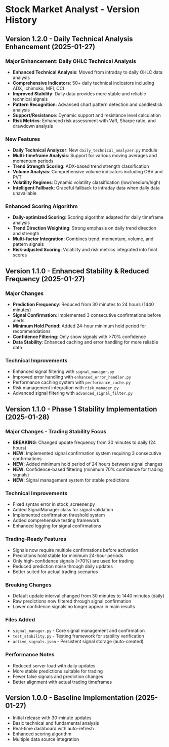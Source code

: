 # Stock Market Analyst - Version History

## Version 1.2.0 - Daily Technical Analysis Enhancement (2025-01-27)

### Major Enhancement: Daily OHLC Technical Analysis
- **Enhanced Technical Analysis**: Moved from intraday to daily OHLC data analysis
- **Comprehensive Indicators**: 50+ daily technical indicators including ADX, Ichimoku, MFI, CCI
- **Improved Stability**: Daily data provides more stable and reliable technical signals
- **Pattern Recognition**: Advanced chart pattern detection and candlestick analysis
- **Support/Resistance**: Dynamic support and resistance level calculation
- **Risk Metrics**: Enhanced risk assessment with VaR, Sharpe ratio, and drawdown analysis

### New Features
- **Daily Technical Analyzer**: New `daily_technical_analyzer.py` module
- **Multi-timeframe Analysis**: Support for various moving averages and momentum periods
- **Trend Strength Scoring**: ADX-based trend strength classification
- **Volume Analysis**: Comprehensive volume indicators including OBV and PVT
- **Volatility Regimes**: Dynamic volatility classification (low/medium/high)
- **Intelligent Fallback**: Graceful fallback to intraday data when daily data unavailable

### Enhanced Scoring Algorithm
- **Daily-optimized Scoring**: Scoring algorithm adapted for daily timeframe analysis
- **Trend Direction Weighting**: Strong emphasis on daily trend direction and strength
- **Multi-factor Integration**: Combines trend, momentum, volume, and pattern signals
- **Risk-adjusted Scoring**: Volatility and risk metrics integrated into final scores

## Version 1.1.0 - Enhanced Stability & Reduced Frequency (2025-01-27)

### Major Changes
- **Prediction Frequency**: Reduced from 30 minutes to 24 hours (1440 minutes)
- **Signal Confirmation**: Implemented 3 consecutive confirmations before alerts
- **Minimum Hold Period**: Added 24-hour minimum hold period for recommendations
- **Confidence Filtering**: Only show signals with >70% confidence
- **Data Stability**: Enhanced caching and error handling for more reliable data

### Technical Improvements
- Enhanced signal filtering with `signal_manager.py`
- Improved error handling with `enhanced_error_handler.py`
- Performance caching system with `performance_cache.py`
- Risk management integration with `risk_manager.py`
- Advanced signal filtering with `advanced_signal_filter.py`

## Version 1.1.0 - Phase 1 Stability Implementation (2025-01-28)

### Major Changes - Trading Stability Focus
- **BREAKING**: Changed update frequency from 30 minutes to daily (24 hours)
- **NEW**: Implemented signal confirmation system requiring 3 consecutive confirmations
- **NEW**: Added minimum hold period of 24 hours between signal changes
- **NEW**: Confidence-based filtering (minimum 70% confidence for trading signals)
- **NEW**: Signal management system for stable predictions

### Technical Improvements
- Fixed syntax error in stock_screener.py
- Added SignalManager class for signal validation
- Implemented confirmation threshold system
- Added comprehensive testing framework
- Enhanced logging for signal confirmations

### Trading-Ready Features
- Signals now require multiple confirmations before activation
- Predictions hold stable for minimum 24-hour periods
- Only high-confidence signals (>70%) are used for trading
- Reduced prediction noise through daily updates
- Better suited for actual trading scenarios

### Breaking Changes
- Default update interval changed from 30 minutes to 1440 minutes (daily)
- Raw predictions now filtered through signal confirmation
- Lower confidence signals no longer appear in main results

### Files Added
- `signal_manager.py` - Core signal management and confirmation
- `test_stability.py` - Testing framework for stability verification
- `active_signals.json` - Persistent signal storage (auto-created)

### Performance Notes
- Reduced server load with daily updates
- More stable predictions suitable for trading
- Fewer false signals and prediction changes
- Better alignment with actual trading timeframes

## Version 1.0.0 - Baseline Implementation (2025-01-27)
- Initial release with 30-minute updates
- Basic technical and fundamental analysis
- Real-time dashboard with auto-refresh
- Enhanced scoring algorithm
- Multiple data source integration